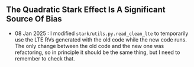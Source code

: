 ## The Quadratic Stark Effect Is A Significant Source Of Bias

- 08 Jan 2025 : I modified `stark/utils.py.read_clean_lte` to temporarily use the LTE RVs generated with the old code while the new code runs. The only change between the old code and the new one was refactoring, so in principle it should be the same thing, but I need to remember to check that.